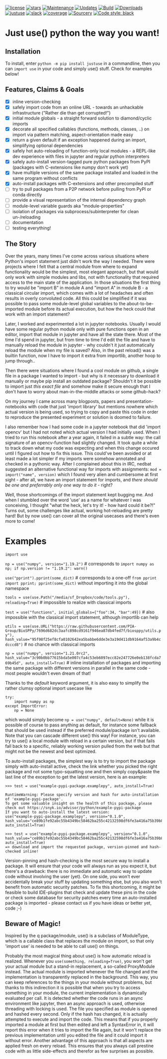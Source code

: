 [![license](https://img.shields.io/github/license/amogorkon/justuse)](https://github.com/amogorkon/justuse/blob/master/LICENSE)
[![stars](https://img.shields.io/github/stars/amogorkon/justuse?style=plastic)](https://github.com/amogorkon/justuse/stargazers)
[![Maintenance](https://img.shields.io/badge/Maintained%3F-yes-green.svg)](https://GitHub.com/amogorkon/justuse/graphs/commit-activity)
[![Updates](https://pyup.io/repos/github/amogorkon/justuse/shield.svg)](https://pyup.io/repos/github/amogorkon/justuse/)
[![Build](https://github.com/amogorkon/justuse/actions/workflows/blank.yml/badge.svg?branch=main)](https://github.com/amogorkon/justuse/actions/workflows/blank.yml)
[![Downloads](https://pepy.tech/badge/justuse)](https://pepy.tech/project/justuse)
[![justuse](https://snyk.io/advisor/python/justuse/badge.svg)](https://snyk.io/advisor/python/justuse)
[![slack](https://img.shields.io/badge/slack-@justuse-purple.svg?logo=slack)](https://join.slack.com/t/justuse/shared_invite/zt-tot4bhq9-_qIXBdeiRIfhoMjxu0EhFw)
[![coverage](http://pinproject.com/mixed/coverage_amogorkon-main.svg)](https://github.com/amogorkon/justuse/actions)
[![Sourcery](https://img.shields.io/badge/Sourcery-enabled-brightgreen)](https://sourcery.ai)
<a href="https://github.com/psf/black"><img alt="Code style: black" src="https://img.shields.io/badge/code%20style-black-000000.svg"></a>

# Just use() python the way you want!

## Installation
To install, enter `python -m pip install justuse` in a commandline, then you can `import use` in your code and simply use() stuff. Check for examples below!

## Features, Claims & Goals

- [x] inline version-checking
- [x] safely import code from an online URL - towards an unhackable infrastructure ("Rather die than get corrupted!")
- [x] initial module globals - a straight forward solution to diamond/cyclic imports
- [x] decorate all specified callables (functions, methods, classes, ..) on import via pattern matching, aspect-orientation made easy
- [x] return a given default if an exception happened during an import, simplifying optional dependencies
- [x] safely hot auto-reloading of function-only local modules - a REPL-like dev experience with files in jupyter and regular python interpreters
- [x] safely auto-install version-tagged pure python packages from PyPI (packages with C-extensions like numpy don't work yet)
- [x] have multiple versions of the same package installed and loaded in the same program without conflicts
- [x] auto-install packages with C-extensions and other precompiled stuff
- [ ] try to pull packages from a P2P network before pulling from PyPI or conda directly
- [ ] provide a visual representation of the internal dependency graph
- [ ] module-level variable guards aka "module-properties"
- [ ] isolation of packages via subprocess/subinterpreter for clean un-/reloading
- [ ] documentation
- [ ] testing everything!

## The Story
Over the years, many times I've come across various situations where Python's import statement just didn't work the way I needed.
There were projects where I felt that a central module from where to expand functionality would be the simplest, most elegant approach, but that would only work with simple modules and libs, not with functionality that required access to the main state of the application. In those situations the first thing to try would be "import B" in module A and "import A" in module B - a classical circular import, which comes with a lot of headaches and often results in overly convoluted code. All this could be simplified if it was possible to pass some module-level global variables to the about-to-be-imported module before its actual execution, but how the heck could that work with an import statement?

Later, I worked and experimented a lot in jupyter notebooks. Usually I would have some regular python module only with pure functions open in an editor, import that module in jupyter and have all the state there. Most of the time I'd spend in jupyter, but from time to time I'd edit the file and have to manually reload the module in jupyter - why couldn't it just automatically reload the module when my file is saved? Also, in the past reload() was a builtin function, now I have to import it extra from importlib, another hoop to jump through..

Then there were situations where I found a cool module on github, a single file in a package I wanted to import - but why is it necessary to download it manually or maybe pip install an outdated package? Shouldn't it be possible to import just *this exact file* and somehow make it secure enough that I don't have to worry about man-in-the-middle attacks or some github-hack?

On my journey I came across many blogposts, papers and presentation-notebooks with code that just 'import library' but mentions nowhere which actual version is being used, so  trying to copy and paste this code in order to reproduce the presented experiment or solution is doomed to failure.

I also remember how I had some code in a jupyter notebook that did 'import opencv' but I had not noted which actual version I had initially used. When I tried to run this notebook after a year again, it failed in a subtle way: the call signature of an opencv-function had slightly changed. It took quite a while to track down what my code was expecting and when this change occured until I figured out how to fix this issue. This could've been avoided or at least made a lot simpler if my imports were somehow annotated and checked in a pythonic way. After I complained about this in IRC, nedbat suggested an alternative functional way for imports with assignments: `mod = import("name", version)` which I found very alien and cumbersome at first sight - after all, we have an import statement for imports, and *there should be one and preferrably only one way to do it* - right?

Well, those shortcomings of the import statement kept bugging me. And when I stumbled over the word 'use' as a name for whatever I was conceiving, I thought "what the heck, let's try it! - how hard could it be?!" Turns out, some challenges like actual, working hot-reloading are pretty hard! But by now use() can cover all the original usecases and there's even more to come!

# Examples

 `import use`
 
 `np = use("numpy", version="1.19.2")`  # corresponds to `import numpy as np; if np.version != "1.19.2": warn()`
 
 `use("pprint").pprint(some_dict)`  # corresponds to a one-off `from pprint import pprint; pprint(some_dict)` without importing it into the global namespace
 
 `tools = use(use.Path("/media/sf_Dropbox/code/tools.py"), reloading=True)`  # impossible to realize with classical imports
 
 `test = use("functions", initial_globals={"foo":34, "bar":49})`  # also impossible with the classical import statement, although importlib can help
 
 `utils = use(use.URL("https://raw.githubusercontent.com/PIA-Group/BioSPPy/7696d682dc3aafc898cd9161f946ea87db4fed7f/biosppy/utils.py"),
            hash_value="95f98f25ef8cfa0102642ea5babbe6dde3e3a19d411db9164af53a9b4cdcccd8")`  # no chance with classical imports
            
 `np = use("numpy", version="1.21.0rc2", hash_value="3c90b0bb77615bda5e007cfa4c53eb6097ecc82e247726e0eb138fcda769b45d", auto_install=True)` # inline installation of packages and importing the same package with different versions in parallel in the same code - most people wouldn't even dream of that!

Thanks to the *default* keyword argument, it is also easy to simplify the rather clumsy optional import usecase like

```
try:
    import numpy as np
except ImportError:
    np = None
```
which would simply become
`np = use("numpy", default=None)`
while it is possible of course to pass anything as default, for instance some fallback that should be used instead if the preferred module/package isn't available. Note that you can cascade different use() this way! For instance, you can try to use() a local module with reload in a certain version, but if that fails fall back to a specific, reliably working version pulled from the web but that might not be the newest and best optimized.

To auto-install packages, the simplest way is to try to import the package simply with auto-install active, check the link whether you picked the right package and not some typo-squatting one and then simply copy&paste the last line of the exception to get the latest version, here is an example:

```
>>> test = use("example-pypi-package.examplepy", auto_install=True)

RuntimeWarning: Please specify version and hash for auto-installation of 'example-pypi-package'. 
To get some valuable insight on the health of this package, please check out https://snyk.io/advisor/python/example-pypi-package
If you want to auto-install the latest version: 
use("example-pypi-package.examplepy", version="0.1.0", hash_value="ce89b1fe92abc55b4349bc58462ba255c42132598df6fe3a416a75b39b872a77", auto_install=True)

>>> test = use("example-pypi-package.examplepy", version="0.1.0", hash_value="ce89b1fe92abc55b4349bc58462ba255c42132598df6fe3a416a75b39b872a77", auto_install=True)
=> download and import the requested package, version-pinned and hash-checked inline!
```
Version-pinning and hash-checking is the most secure way to install a package. It will ensure that your code will always run as you expect it, but there's a drawback: there is no immediate and automatic way to update code without involving the user (yet). On one side, you won't ever accidentally break your stuff by updating something else, but you also won't benefit from automatic security patches. To fix this shortcoming, it might be feasible to build IDE-plugins that check and update these pins in the code or check some database for security patches every time an auto-installed package is imported - please contact us if you have ideas or better yet, code ;-)


## Beware of Magic!
Inspired by the q package/module, use() is a subclass of ModuleType, which is a callable class that replaces the module on import, so that only 'import use' is needed to be able to call use() on things.

Probably the most magical thing about use() is how automatic reload is realized. Whenever you `use(something, reloading=True)`, you won't get your actual module but a stand-in replacement, a so-called ProxyModule instead. The actual module is imported whenever the file changed and the implementation is transparently replaced in the background. This way, you can keep references to the things in your module without problems, but thanks to this indirection it is possible that when you try to access something in your module, the current implementation is dynamically evaluated per call. It is detected whether the code runs in an async environment like jupyter, then an async approach is used, otherwise threading with locking is used.
The file you specified as module is opened and hashed every second. Only if the hash has changed, it is actually attempted to execute and import the code. This means that if you properly imported a module at first but then edited and left a SyntaxError in, it will report this error when it tries to import the file again, but it won't replace the previous implementation until you edited the file and it could import it without error.
Another advantage of this approach is that all aspects are applied fresh on every reload. This ensures that you always call prestine code with as little side-effects and therefor as few surprises as possible.
